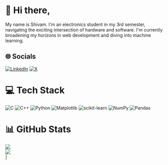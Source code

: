 # 💫 Hi there,
My name is Shivam. I'm an electronics student in my 3rd semester, navigating the exciting intersection of hardware and software. I'm currently broadening my horizons in web development and diving into machine learning.


## 🌐 Socials
[![LinkedIn](https://img.shields.io/badge/LinkedIn-%230077B5.svg?logo=linkedin&logoColor=white)](https://linkedin.com/in/shivamjxin) [![X](https://img.shields.io/badge/X-black.svg?logo=X&logoColor=white)](https://x.com/koffeecodes) 

# 💻 Tech Stack
![C](https://img.shields.io/badge/c-%2300599C.svg?style=flat&logo=c&logoColor=white) ![C++](https://img.shields.io/badge/c++-%2300599C.svg?style=flat&logo=c%2B%2B&logoColor=white) ![Python](https://img.shields.io/badge/python-3670A0?style=flat&logo=python&logoColor=ffdd54) ![Matplotlib](https://img.shields.io/badge/Matplotlib-%23ffffff.svg?style=flat&logo=Matplotlib&logoColor=black) ![scikit-learn](https://img.shields.io/badge/scikit--learn-%23F7931E.svg?style=flat&logo=scikit-learn&logoColor=white) ![NumPy](https://img.shields.io/badge/numpy-%23013243.svg?style=flat&logo=numpy&logoColor=white) ![Pandas](https://img.shields.io/badge/pandas-%23150458.svg?style=flat&logo=pandas&logoColor=white)
# 📊 GitHub Stats
![](https://github-readme-stats.vercel.app/api?username=shivamjxin&theme=dark&hide_border=false&include_all_commits=false&count_private=false)<br/>
![](https://github-readme-streak-stats.herokuapp.com/?user=shivamjxin&theme=dark&hide_border=false)<br/>
]
